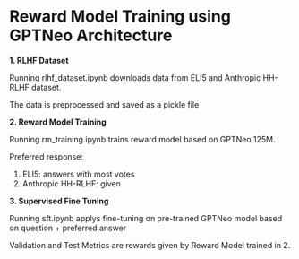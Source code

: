 # Reward Model Training using GPTNeo Architecture

**1. RLHF Dataset**

Running rlhf_dataset.ipynb downloads data from ELI5 and Anthropic HH-RLHF dataset. 

The data is preprocessed and saved as a pickle file

**2. Reward Model Training**

Running rm_training.ipynb trains reward model based on GPTNeo 125M.

Preferred response:
1. ELI5: answers with most votes
2. Anthropic HH-RLHF: given

**3. Supervised Fine Tuning**

Running sft.ipynb applys fine-tuning on pre-trained GPTNeo model based on question + preferred answer

Validation and Test Metrics are rewards given by Reward Model trained in 2.
